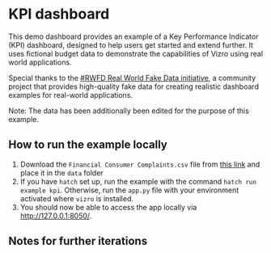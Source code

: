 # KPI dashboard

This demo dashboard provides an example of a Key Performance Indicator (KPI) dashboard, designed to help users get started and extend further.
It uses fictional budget data to demonstrate the capabilities of Vizro using real world applications.

Special thanks to the [#RWFD Real World Fake Data initiative](https://opendatainitiative.io/), a community project that
provides high-quality fake data for creating realistic dashboard examples for real-world applications.

Note: The data has been additionally been edited for the purpose of this example.

## How to run the example locally

1. Download the `Financial Consumer Complaints.csv` file from [this link](https://data.world/markbradbourne/rwfd-real-world-fake-data/workspace/file?filename=Financial+Consumer+Complaints.csv) and place it in the `data` folder
2. If you have `hatch` set up, run the example with the command `hatch run example kpi`. Otherwise, run the `app.py` file with your environment activated where `vizro` is installed.
3. You should now be able to access the app locally via http://127.0.0.1:8050/.

## Notes for further iterations
